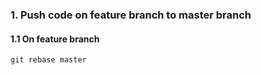 
### 1. Push code on feature branch to master branch
#### 1.1 On feature branch
```
git rebase master
```

